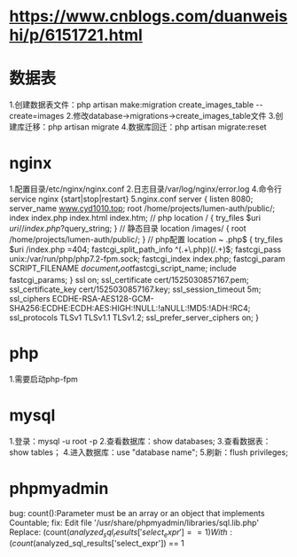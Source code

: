 # https://www.cnblogs.com/duanweishi/p/6151721.html

# 数据表
1.创建数据表文件：php artisan make:migration create_images_table --create=images
2.修改database->migrations->create_images_table文件
3.创建库迁移：php artisan migrate
4.数据库回迁：php artisan migrate:reset

# nginx

1.配置目录/etc/nginx/nginx.conf
2.日志目录/var/log/nginx/error.log
4.命令行service nginx {start|stop|restart}
5.nginx.conf
    server {
        listen 8080;
        server_name www.cyd1010.top;
        root /home/projects/lumen-auth/public/;
        index  index.php index.html index.htm;
        // php
        location / {
            try_files $uri $uri/ /index.php?$query_string;
        }
        // 静态目录
        location /images/ {
            root /home/projects/lumen-auth/public/;
        }
        // php配置
        location ~ \.php$ {
            try_files $uri /index.php =404;
            fastcgi_split_path_info ^(.+\.php)(/.+)$;
            fastcgi_pass unix:/var/run/php/php7.2-fpm.sock;
            fastcgi_index index.php;
            fastcgi_param SCRIPT_FILENAME $document_root$fastcgi_script_name;
            include fastcgi_params;
        }
        ssl on;
        ssl_certificate   cert/1525030857167.pem;
        ssl_certificate_key  cert/1525030857167.key;
        ssl_session_timeout 5m;
        ssl_ciphers ECDHE-RSA-AES128-GCM-SHA256:ECDHE:ECDH:AES:HIGH:!NULL:!aNULL:!MD5:!ADH:!RC4;
        ssl_protocols TLSv1 TLSv1.1 TLSv1.2;
        ssl_prefer_server_ciphers on;
    }

# php
1.需要启动php-fpm

# mysql
1.登录：mysql -u root -p
2.查看数据库：show databases;
3.查看数据表：show tables；
4.进入数据库：use "database name";
5.刷新：flush privileges;

# phpmyadmin 
bug: count():Parameter must be an array or an object that implements Countable;
fix: Edit file '/usr/share/phpmyadmin/libraries/sql.lib.php' Replace: (count($analyzed_sql_results['select_expr'] == 1) With: (count($analyzed_sql_results['select_expr']) == 1
